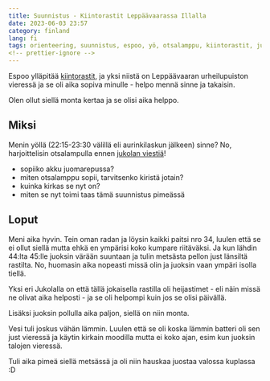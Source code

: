 ```yaml
---
title: Suunnistus - Kiintorastit Leppäävaarassa Illalla
date: 2023-06-03 23:57
category: finland
lang: fi
tags: orienteering, suunnistus, espoo, yö, otsalamppu, kiintorastit, jukola
<!-- prettier-ignore -->
---
```


Espoo ylläpitää [kiintorastit](https://www.espoo.fi/fi/liikunta-ja-luonto/ulkoliikuntapaikat/kiintorastit), ja yksi niistä on Leppäävaaran urheilupuiston vieressä ja se oli aika sopiva minulle - helpo mennä sinne ja takaisin.

Olen ollut siellä monta kertaa ja se olisi aika helppo.

Miksi
---

Menin yöllä (22:15-23:30 välillä eli aurinkilaskun jälkeen) sinne? No, harjoittelisin otsalampulla ennen [jukolan viestiä](https://jukola.com/2023/)!

- sopiiko akku juomarepussa?
- miten otsalamppu sopii, tarvitsenko kiristä jotain?
- kuinka kirkas se nyt on?
- miten se nyt toimi taas tämä suunnistus pimeässä

Loput
---

Meni aika hyvin. Tein oman radan ja löysin kaikki paitsi nro 34, luulen että se ei ollut siellä mutta ehkä en ympärisi koko kumpare riitäväksi. Ja kun lähdin 44:lta 45:lle juoksin värään suuntaan ja tulin metsästa pellon just länsiltä rastilta. No, huomasin aika nopeasti missä olin ja juoksin vaan ympäri isolla tiellä.

Yksi eri Jukolalla on että tällä jokaisella rastilla oli heijastimet - eli näin missä ne olivat aika helposti - ja se oli helpompi kuin jos se olisi päivällä.

Lisäksi juoksin pollulla aika paljon, siellä on niin monta.

Vesi tuli joskus vähän lämmin. Luulen että se oli koska lämmin batteri oli sen just vieressä ja käytin kirkain moodilla mutta ei koko ajan, esim kun juoksin talojen vieressä.

Tuli aika pimeä siellä metsässä ja oli niin hauskaa juostaa valossa kuplassa :D
